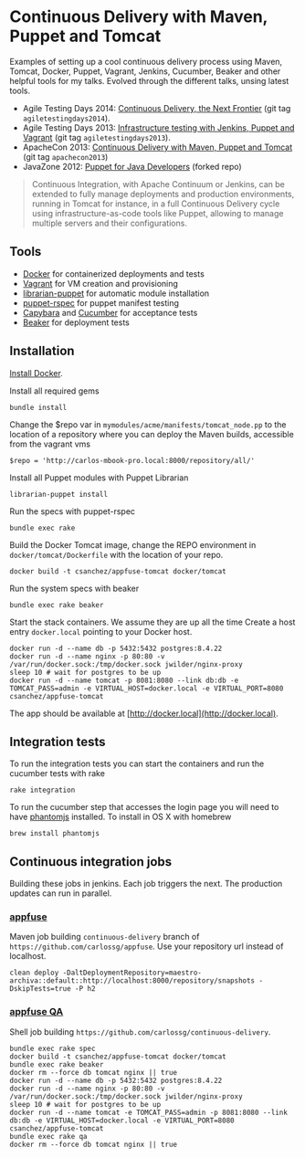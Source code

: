 # Continuous Delivery with Maven, Puppet and Tomcat 

Examples of setting up a cool continuous delivery process using Maven, Tomcat, Docker, Puppet, Vagrant, Jenkins,
Cucumber, Beaker and other helpful tools for my talks.
Evolved through the different talks, unsing latest tools.

* Agile Testing Days 2014: [Continuous Delivery, the Next Frontier](http://www.agiletestingdays.com/session/continuous-delivery-the-next-frontier/) (git tag `agiletestingdays2014`).
* Agile Testing Days 2013: [Infrastructure testing with Jenkins, Puppet and Vagrant](http://blog.csanchez.org/2013/10/29/infrastructure-testing-with-jenkins-puppet-and-vagrant-at-agile-testing-days/) (git tag `agiletestingdays2013`).
* ApacheCon 2013: [Continuous Delivery with Maven, Puppet and Tomcat](http://blog.csanchez.org/2013/11/12/continuous-delivery-with-maven-puppet-and-tomcat-video-from-apachecon-na-2013/) (git tag `apachecon2013`)
* JavaZone 2012: [Puppet for Java Developers](https://github.com/carlossg/puppet-for-java-devs) (forked repo)

> Continuous Integration, with Apache Continuum or Jenkins, can be extended to fully manage deployments and production environments, running in Tomcat for instance, in a full Continuous Delivery cycle using infrastructure-as-code tools like Puppet, allowing to manage multiple servers and their configurations.


## Tools

* [Docker](http://docker.io) for containerized deployments and tests
* [Vagrant](http://vagrantup.com) for VM creation and provisioning
* [librarian-puppet](http://librarian-puppet.com/) for automatic module installation
* [puppet-rspec](http://rspec-puppet.com) for puppet manifest testing
* [Capybara](https://github.com/jnicklas/capybara) and [Cucumber](http://cukes.info/) for acceptance tests
* [Beaker](https://github.com/puppetlabs/beaker) for deployment tests



## Installation

[Install Docker](https://docs.docker.com/installation).

Install all required gems

    bundle install

Change the $repo var in `mymodules/acme/manifests/tomcat_node.pp` to the location of a repository where you can deploy the Maven builds, accessible from the vagrant vms

    $repo = 'http://carlos-mbook-pro.local:8000/repository/all/'

Install all Puppet modules with Puppet Librarian

    librarian-puppet install

Run the specs with puppet-rspec

    bundle exec rake

Build the Docker Tomcat image, change the REPO environment in `docker/tomcat/Dockerfile` with the location of your repo.

    docker build -t csanchez/appfuse-tomcat docker/tomcat

Run the system specs with beaker

    bundle exec rake beaker

Start the stack containers. We assume they are up all the time
Create a host entry `docker.local` pointing to your Docker host.

    docker run -d --name db -p 5432:5432 postgres:8.4.22
    docker run -d --name nginx -p 80:80 -v /var/run/docker.sock:/tmp/docker.sock jwilder/nginx-proxy
    sleep 10 # wait for postgres to be up
    docker run -d --name tomcat -p 8081:8080 --link db:db -e TOMCAT_PASS=admin -e VIRTUAL_HOST=docker.local -e VIRTUAL_PORT=8080 csanchez/appfuse-tomcat

The app should be available at [http://docker.local](http://docker.local).

## Integration tests

To run the integration tests you can start the containers and run the cucumber tests with rake

    rake integration

To run the cucumber step that accesses the login page you will need to have [phantomjs](http://phantomjs.org/) installed. To install in OS X with homebrew

    brew install phantomjs


## Continuous integration jobs

Building these jobs in jenkins. Each job triggers the next. The production updates can run in parallel.

### [appfuse](https://github.com/carlossg/appfuse)

Maven job building `continuous-delivery` branch of `https://github.com/carlossg/appfuse`.
Use your repository url instead of localhost.

    clean deploy -DaltDeploymentRepository=maestro-archiva::default::http://localhost:8000/repository/snapshots -DskipTests=true -P h2

### [appfuse QA](https://github.com/carlossg/continuous-delivery)

Shell job building `https://github.com/carlossg/continuous-delivery`.

    bundle exec rake spec
    docker build -t csanchez/appfuse-tomcat docker/tomcat
    bundle exec rake beaker
    docker rm --force db tomcat nginx || true
    docker run -d --name db -p 5432:5432 postgres:8.4.22
    docker run -d --name nginx -p 80:80 -v /var/run/docker.sock:/tmp/docker.sock jwilder/nginx-proxy
    sleep 10 # wait for postgres to be up
    docker run -d --name tomcat -e TOMCAT_PASS=admin -p 8081:8080 --link db:db -e VIRTUAL_HOST=docker.local -e VIRTUAL_PORT=8080 csanchez/appfuse-tomcat
    bundle exec rake qa
    docker rm --force db tomcat nginx || true
